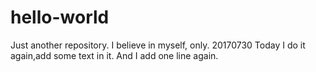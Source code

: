 # hello-world
Just another repository.
I believe in myself, only.
20170730
Today I do it again,add some text in it.
And I add one line again.
